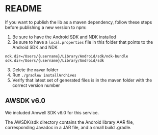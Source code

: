 README
======

If you want to publish the lib as a maven dependency, follow these steps before publishing a new version to npm:

1. Be sure to have the Android [SDK](https://developer.android.com/studio/index.html) and [NDK](https://developer.android.com/ndk/guides/index.html) installed
2. Be sure to have a `local.properties` file in this folder that points to the Android SDK and NDK
```
ndk.dir=/Users/{username}/Library/Android/sdk/ndk-bundle
sdk.dir=/Users/{username}/Library/Android/sdk
```
3. Delete the `maven` folder
4. Run `./gradlew installArchives`
5. Verify that latest set of generated files is in the maven folder with the correct version number

## AWSDK v6.0

We included Amwell SDK v6.0 for this service.

The AWSDK/sdk directory contains the Android library AAR file, corresponding Javadoc in a JAR file, and a small build
.gradle.
